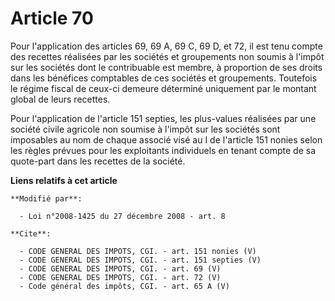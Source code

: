 # Article 70

Pour l'application des articles 69, 69 A, 69 C, 69 D, et 72, il est tenu compte des recettes réalisées par les sociétés et
groupements non soumis à l'impôt sur les sociétés dont le contribuable est membre, à proportion de ses droits dans les
bénéfices comptables de ces sociétés et groupements. Toutefois le régime fiscal de ceux-ci demeure déterminé uniquement par
le montant global de leurs recettes. 

Pour l'application de l'article 151 septies, les plus-values réalisées par une société civile agricole non soumise à l'impôt
sur les sociétés sont imposables au nom de chaque associé visé au I de l'article 151 nonies selon les règles prévues pour les
exploitants individuels en tenant compte de sa quote-part dans les recettes de la société.

**Liens relatifs à cet article**

	**Modifié par**:

	  - Loi n°2008-1425 du 27 décembre 2008 - art. 8

	**Cite**:

	  - CODE GENERAL DES IMPOTS, CGI. - art. 151 nonies (V)
	  - CODE GENERAL DES IMPOTS, CGI. - art. 151 septies (V)
	  - CODE GENERAL DES IMPOTS, CGI. - art. 69 (V)
	  - CODE GENERAL DES IMPOTS, CGI. - art. 72 (V)
	  - Code général des impôts, CGI. - art. 65 A (V)
